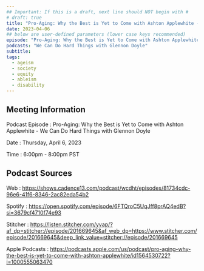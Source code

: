 ```yaml
---
## Important: If this is a draft, next line should NOT begin with #
# draft: true
title: "Pro-Aging: Why the Best is Yet to Come with Ashton Applewhite - We Can Do Hard Things with Glennon Doyle"
date: 2023-04-06
## below are user-defined parameters (lower case keys recommended)
episode: "Pro-Aging: Why the Best is Yet to Come with Ashton Applewhite"
podcasts: "We Can Do Hard Things with Glennon Doyle"
subtitle:
tags:
  - ageism
  - society
  - equity
  - ableism
  - disability
---
```


## Meeting Information

Podcast Episode
:   Pro-Aging: Why the Best is Yet to Come with Ashton Applewhite - We Can Do Hard Things with Glennon Doyle

Date
:   Thursday, April 6, 2023

Time
:   6:00pm - 8:00pm PST

## Podcast Sources

Web
:   https://shows.cadence13.com/podcast/wcdht/episodes/81734cdc-96e6-41f6-8346-2ac82eda54b2

Spotify
:   https://open.spotify.com/episode/6FTQroC5UqJff8prAQ4edB?si=3679cf4710f74e93

Stitcher
:    https://listen.stitcher.com/yvap/?af_dp=stitcher://episode/201669645&af_web_dp=https://www.stitcher.com/episode/201669645&deep_link_value=stitcher://episode/201669645

Apple Podcasts
:   https://podcasts.apple.com/us/podcast/pro-aging-why-the-best-is-yet-to-come-with-ashton-applewhite/id1564530722?i=1000555063470

